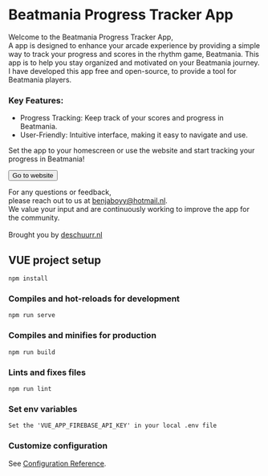 # Beatmania Progress Tracker App

Welcome to the Beatmania Progress Tracker App,<br>
A app is designed to enhance your arcade experience by providing a simple way to track your progress and scores in the rhythm game, Beatmania.
This app is to help you stay organized and motivated on your Beatmania journey.
I have developed this app free and open-source, to provide a tool for Beatmania players.

### Key Features:
<ul>
<li>Progress Tracking: Keep track of your scores and progress in Beatmania.</li>
<li>User-Friendly: Intuitive interface, making it easy to navigate and use.</li>
</ul>
<p>Set the app to your homescreen or use the website and start tracking your progress in Beatmania!</p>

<button type="button" href="https://beatmania-pro.web.app/"><i class="fa fa-mobile-alt me-2"></i> Go to website</button>

<p>For any questions or feedback, <br>please reach out to us at <a href="mailto:benjaboyy@hotmail.nl">benjaboyy@hotmail.nl</a>.
<br>We value your input and are continuously working to improve the app for the community. <br><br>
Brought you by <a href="https://deschuurr.nl/?lang=en">deschuurr.nl</a>

## VUE project setup
```
npm install
```

### Compiles and hot-reloads for development
```
npm run serve
```

### Compiles and minifies for production
```
npm run build
```

### Lints and fixes files
```
npm run lint
```

### Set env variables
```
Set the 'VUE_APP_FIREBASE_API_KEY' in your local .env file
```

### Customize configuration
See [Configuration Reference](https://cli.vuejs.org/config/).
